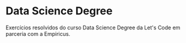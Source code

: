 # Data Science Degree

Exercícios resolvidos do curso Data Science Degree da Let's Code em parceria com a Empiricus.
